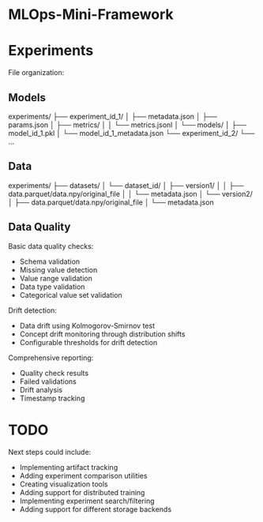 # MLOps-Mini-Framework

# Experiments

File organization:

## Models
experiments/
├── experiment_id_1/
│   ├── metadata.json
│   ├── params.json
│   ├── metrics/
│   │   └── metrics.jsonl
│   └── models/
│       ├── model_id_1.pkl
│       └── model_id_1_metadata.json
└── experiment_id_2/
    └── ...


## Data
experiments/
├── datasets/
│   └── dataset_id/
│       ├── version1/
│       │   ├── data.parquet/data.npy/original_file
│       │   └── metadata.json
│       └── version2/
│           ├── data.parquet/data.npy/original_file
│           └── metadata.json


## Data Quality

Basic data quality checks:
- Schema validation
- Missing value detection
- Value range validation
- Data type validation
- Categorical value set validation


Drift detection:
- Data drift using Kolmogorov-Smirnov test
- Concept drift monitoring through distribution shifts
- Configurable thresholds for drift detection


Comprehensive reporting:
- Quality check results
- Failed validations
- Drift analysis
- Timestamp tracking



# TODO

Next steps could include:
- Implementing artifact tracking
- Adding experiment comparison utilities
- Creating visualization tools
- Adding support for distributed training
- Implementing experiment search/filtering
- Adding support for different storage backends
